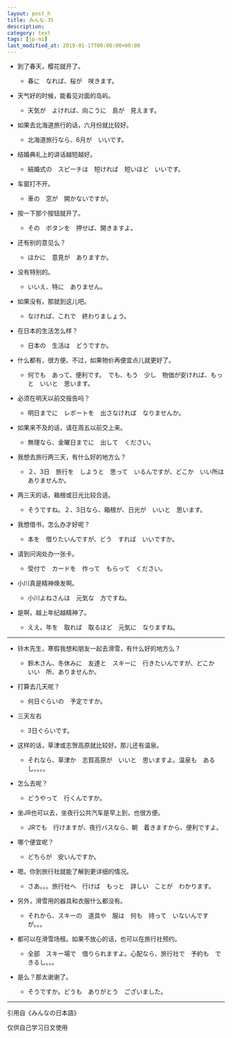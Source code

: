 ```yaml
---
layout: post_h
title: みんな-35
description:
category: text
tags: [jp-mi]
last_modified_at: 2019-01-17T00:00:00+00:00
---
```

- 到了春天，樱花就开了。

    - 春に　なれば、桜が　咲きます。


- 天气好的时候，能看见对面的岛屿。

    - 天気が　よければ、向こうに　島が　見えます。


- 如果去北海道旅行的话，六月份就比较好。

    - 北海道旅行なら、6月が　いいです。


- 结婚典礼上的讲话越短越好。

    - 結婚式の　スピーチは　短ければ　短いほど　いいです。


- 车窗打不开。

    - 車の　窓が　開かないですが。

- 按一下那个按钮就开了。

    - その　ボタンを　押せば、開きますよ。



- 还有别的意见么？

    - ほかに　意見が　ありますか。

- 没有特别的。

    - いいえ、特に　ありません。

- 如果没有，那就到这儿吧。

    - なければ、これで　終わりましょう。


- 在日本的生活怎么样？

    - 日本の　生活は　どうですか。

- 什么都有，很方便。不过，如果物价再便宜点儿就更好了。

    - 何でも　あって、便利です。　でも、もう　少し　物価が安ければ、もっと　いいと　思います。



- 必须在明天以前交报告吗？

    - 明日までに　レポートを　出さなければ　なりませんか。

- 如果来不及的话，请在周五以前交上来。

    - 無理なら、金曜日までに　出して　ください。


- 我想去旅行两三天，有什么好的地方么？

    - ２、3日　旅行を　しようと　思って　いるんですが、どこか　いい所は　ありませんか。

- 两三天的话，箱根或日光比较合适。

    - そうですね。２、3日なら、箱根が、日光が　いいと　思います。


- 我想借书，怎么办才好呢？

    - 本を　借りたいんですが、どう　すれば　いいですか。

- 请到问询处办一张卡。

    - 受付で　カードを　作って　もらって　ください。



- 小川真是精神焕发啊。

    - 小川よねさんは　元気な　方ですね。

- 是啊，越上年纪越精神了。

    - ええ。年を　取れば　取るほど　元気に　なりますね。


<hr>

- 铃木先生，寒假我想和朋友一起去滑雪，有什么好的地方么？

    - 鈴木さん、冬休みに　友達と　スキーに　行きたいんですが、どこか　いい　所、ありませんか。

- 打算去几天呢？

    - 何日ぐらいの　予定ですか。

- 三天左右

    - 3日ぐらいです。

- 这样的话，草津或志贺高原就比较好。那儿还有温泉。

    - それなら、草津か　志賀高原が　いいと　思いますよ。温泉も　あるし。。。。

- 怎么去呢？

    - どうやって　行くんですか。

- 坐JR也可以去，坐夜行公共汽车是早上到，也很方便。

    - JRでも　行けますが、夜行バスなら、朝　着きますから、便利ですよ。

- 哪个便宜呢？

    - どちらが　安いんですか。

- 嗯。你到旅行社就能了解到更详细的情况。

    - さあ。。。旅行社へ　行けば　もっと　詳しい　ことが　わかります。

- 另外，滑雪用的器具和衣服什么都没有。

    - それから、スキーの　道具や　服は　何も　持って　いないんですが。。。

- 都可以在滑雪场租。如果不放心的话，也可以在旅行社预约。

    - 全部　スキー場で　借りられますよ。心配なら、旅行社で　予約も　できるし。。。

- 是么？那太谢谢了。

    - そうですか。どうも　ありがとう　ございました。

<hr>

引用自《みんなの日本語》

仅供自己学习日文使用
